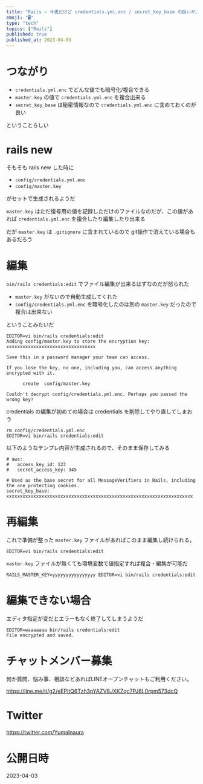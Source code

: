 ```yaml
---
title: "Rails – 今更だけど credentials.yml.enc / secret_key_base の扱いがよく分かってなかった"
emoji: "🖥"
type: "tech"
topics: ["Rails"]
published: true
published_at: 2023-04-03
---
```


# つながり

- `credentials.yml.enc` でどんな値でも暗号化/複合できる
- `master.key` の値で `credentials.yml.enc` を複合出来る
- `secret_key_base` は秘密情報なので `credentials.yml.enc` に含めておくのが良い

ということらしい

#  rails new

そもそも rails new した時に 

- `config/credentials.yml.enc`
- `config/master.key`

がセットで生成されるようだ

`master.key` はただ復号用の値を記録しただけのファイルなのだが、この値があれば `credentials.yml.enc` を複合したり編集したり出来る

だが `master.key` は `.gitignore` に含まれているので git操作で消えている場合もあるだろう

# 編集

`bin/rails credentials:edit` でファイル編集が出来るはずなのだが怒られた

-  `master.key` がないので自動生成してくれた
- `config/credentials.yml.enc` を暗号化したのは別の `master.key` だったので複合は出来ない

ということみたいだ

```
EDITOR=vi bin/rails credentials:edit
Adding config/master.key to store the encryption key: xxxxxxxxxxxxxxxxxxxxxxxxxxxxxxxxx

Save this in a password manager your team can access.

If you lose the key, no one, including you, can access anything encrypted with it.

      create  config/master.key

Couldn't decrypt config/credentials.yml.enc. Perhaps you passed the wrong key?
```

credentials の編集が初めての場合は  credentials を削除してやり直してしまおう

```
rm config/credentials.yml.enc
EDITOR=vi bin/rails credentials:edit
```

以下のようなテンプレ内容が生成されるので、そのまま保存してみる

```
# aws:
#   access_key_id: 123
#   secret_access_key: 345

# Used as the base secret for all MessageVerifiers in Rails, including the one protecting cookies.
secret_key_base: xxxxxxxxxxxxxxxxxxxxxxxxxxxxxxxxxxxxxxxxxxxxxxxxxxxxxxxxxxxxxxxxxxxxx
```

# 再編集

これで準備が整った
`master.key` ファイルがあればこのまま編集し続けられる。

```
EDITOR=vi bin/rails credentials:edit
```

`master.key` ファイルが無くても環境変数で値指定すれば複合・編集が可能だ

```
RAILS_MASTER_KEY=yyyyyyyyyyyyyyyy EDITOR=vi bin/rails credentials:edit
```

# 編集できない場合

エディタ指定が変だとエラーもなく終了してしまうようだ

```
EDITOR=waaaaaaa bin/rails credentials:edit
File encrypted and saved.
```


# チャットメンバー募集


何か質問、悩み事、相談などあればLINEオープンチャットもご利用ください。

https://line.me/ti/g2/eEPltQ6Tzh3pYAZV8JXKZqc7PJ6L0rpm573dcQ


# Twitter

https://twitter.com/YumaInaura


# 公開日時

2023-04-03
